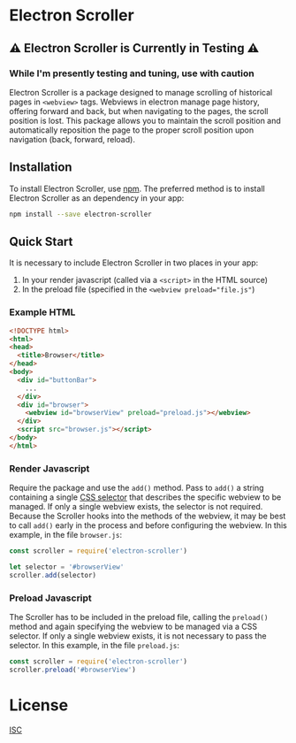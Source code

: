 # Electron Scroller

## :warning: Electron Scroller is Currently in Testing :warning:
### While I'm presently testing and tuning, use with caution

Electron Scroller is a package designed to manage scrolling of historical pages
in `<webview>` tags.  Webviews in electron manage page history, offering forward
and back, but when navigating to the pages, the scroll position is lost.  This
package allows you to maintain the scroll position and automatically reposition
the page to the proper scroll position upon navigation (back, forward, reload).

## Installation
To install Electron Scroller, use [npm](https://docs.npmjs.com/).  The preferred
method is to install Electron Scroller as an dependency in your app:

```sh
npm install --save electron-scroller
```

## Quick Start
It is necessary to include Electron Scroller in two places in your app:
1. In your render javascript (called via a `<script>` in the HTML source)
1. In the preload file (specified in the `<webview preload="file.js"`)

### Example HTML
```HTML
<!DOCTYPE html>
<html>
<head>
  <title>Browser</title>
</head>
<body>
  <div id="buttonBar">
    ...
  </div>
  <div id="browser">
    <webview id="browserView" preload="preload.js"></webview>
  </div>
  <script src="browser.js"></script>
</body>
</html>
```

### Render Javascript
Require the package and use the `add()` method. Pass to `add()` a string
containing a single
[CSS selector](https://developer.mozilla.org/en-US/docs/Web/Guide/CSS/Getting_Started/Selectors)
that describes the specific webview to be managed. If only a single webview
exists, the selector is not required. Because the Scroller hooks
into the methods of the webview, it may be best to call `add()` early in the
process and before configuring the webview. In this example, in the file
`browser.js`:

```javascript
const scroller = require('electron-scroller')

let selector = '#browserView'
scroller.add(selector)
```

### Preload Javascript
The Scroller has to be included in the preload file, calling the `preload()`
method and again specifying the webview to be managed via a CSS selector. If
only a single webview exists, it is not necessary to pass the selector.  In this
example, in the file `preload.js`:

```javascript
const scroller = require('electron-scroller')
scroller.preload('#browserView')
```

# License
[ISC](https://opensource.org/licenses/ISC)

